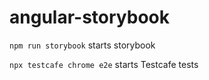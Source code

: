 # angular-storybook

`npm run storybook` starts storybook

`npx testcafe chrome e2e` starts Testcafe tests
